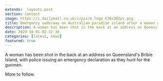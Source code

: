 ```yaml
---
extends: _layouts.post
section: content
image: https://i.dailymail.co.uk/i/pix/m_logo_636x382px.png 
title: Emergency underway on Australian paradise island after a woman was shot in the back 
description: A woman has been shot in the back at an address on Queenslands Bribie Island, with police issuing an emergency declaration as they hunt for the gunmen. 
date: 2020-10-01-02-32-38 
categories: [latest, news] 
featured: true 
--- 
```

A woman has been shot in the back at an address on Queensland's Bribie Island, with police issuing an emergency declaration as they hunt for the gunmen.

More to follow. 

